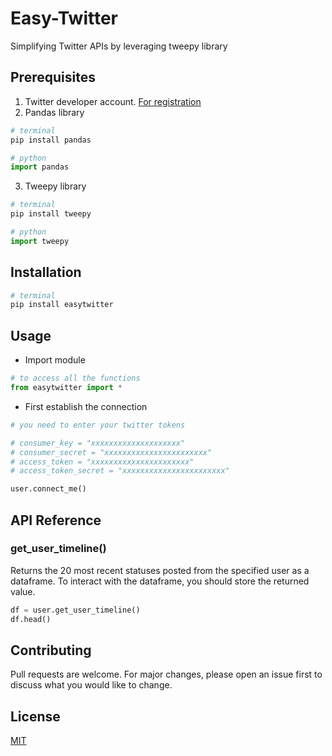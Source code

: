 # Easy-Twitter 
Simplifying Twitter APIs by leveraging tweepy library

## Prerequisites
 1. Twitter developer account. [For registration](https://developer.twitter.com/en/apply-for-access)
 2. Pandas library
```bash
# terminal
pip install pandas
```
```python
# python
import pandas
```
 3. Tweepy library
 ```bash
 # terminal
pip install tweepy
```
```python
# python
import tweepy
```
 
## Installation
```bash
# terminal
pip install easytwitter
```

## Usage
- Import module

```python
# to access all the functions
from easytwitter import *
```

 - First establish the connection
```python
# you need to enter your twitter tokens

# consumer_key = "xxxxxxxxxxxxxxxxxxxx"
# consumer_secret = "xxxxxxxxxxxxxxxxxxxxxxx"
# access_token = "xxxxxxxxxxxxxxxxxxxxxx"
# access_token_secret = "xxxxxxxxxxxxxxxxxxxxxxx"

user.connect_me()
```

## API Reference

### get_user_timeline()

Returns the 20 most recent statuses posted from the specified user as a dataframe. To interact with the dataframe, you should store the returned value.

``` python
df = user.get_user_timeline()
df.head()
```

## Contributing
Pull requests are welcome. For major changes, please open an issue first to discuss what you would like to change.

## License
[MIT](https://choosealicense.com/licenses/mit/)